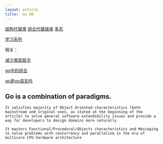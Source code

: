 ```yaml
---
layout: article
title:  Go OO
---
```


[结构代替类](https://golangbot.com/structs-instead-of-classes/)
[组合代替继承](https://golangbot.com/inheritance/)
[多态](https://golangbot.com/polymorphism/)


[学习系列](https://golangbot.com/learn-golang-series/)



相关：

[减少类型层次](https://www.ardanlabs.com/blog/2016/10/reducing-type-hierarchies.html)

[go中的组合](https://www.ardanlabs.com/blog/2015/09/composition-with-go.html)

[go是oo语言吗](https://medium.com/gophersland/gopher-vs-object-oriented-golang-4fa62b88c701)


## Go is a combination of paradigms.

```
It satisfies majority of Object Oriented characteristics (both mainstream and original ones, as stated at the beginning of the article) to solve general software extendibility issues and provide a way for developers to design domains more naturally

It masters Functional/Procedural/Objects characteristics and Messaging to solve problems with concurrency and parallelism in the era of multicore CPU hardware architecture

```
